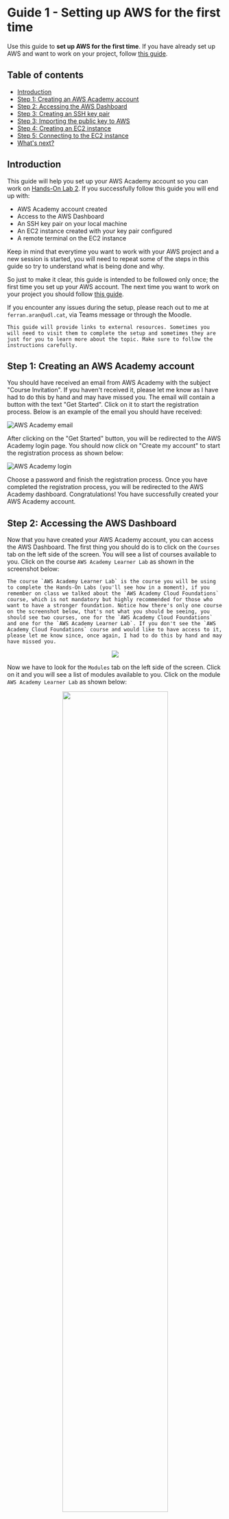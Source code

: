 # Guide 1 - Setting up AWS for the first time

Use this guide to **set up AWS for the first time**. If you have already set up AWS and want to work on your project, follow [this guide](./guide2.md).

## Table of contents

- [Introduction](#introduction)
- [Step 1: Creating an AWS Academy account](#step-1-creating-an-aws-academy-account)
- [Step 2: Accessing the AWS Dashboard](#step-2-accessing-the-aws-dashboard)
- [Step 3: Creating an SSH key pair](#step-3-creating-an-ssh-key-pair)
- [Step 3: Importing the public key to AWS](#step-3-importing-the-public-key-to-aws)
- [Step 4: Creating an EC2 instance](#step-4-creating-an-ec2-instance)
- [Step 5: Connecting to the EC2 instance](#step-5-connecting-to-the-ec2-instance)
- [What's next?](#whats-next)

## Introduction

This guide will help you set up your AWS Academy account so you can work on [Hands-On Lab 2](./hol2.md). If you successfully follow this guide you will end up with:

- AWS Academy account created
- Access to the AWS Dashboard
- An SSH key pair on your local machine
- An EC2 instance created with your key pair configured
- A remote terminal on the EC2 instance

Keep in mind that everytime you want to work with your AWS project and a new session is started, you will need to repeat some of the steps in this guide so try to understand what is being done and why.

So just to make it clear, this guide is intended to be followed only once; the first time you set up your AWS account. The next time you want to work on your project you should follow [this guide](./guide2.md).

If you encounter any issues during the setup, please reach out to me at `ferran.aran@udl.cat`, via Teams message or through the Moodle.

```admonish info
This guide will provide links to external resources. Sometimes you will need to visit them to complete the setup and sometimes they are just for you to learn more about the topic. Make sure to follow the instructions carefully.
```

## Step 1: Creating an AWS Academy account

You should have received an email from AWS Academy with the subject "Course Invitation". If you haven't received it, please let me know as I have had to do this by hand and may have missed you. The email will contain a button with the text "Get Started". Click on it to start the registration process. Below is an example of the email you should have received:

![AWS Academy email](./figs/guide01/login0.png)

After clicking on the "Get Started" button, you will be redirected to the AWS Academy login page. You should now click on "Create my account" to start the registration process as shown below:

![AWS Academy login](./figs/guide01/login1.png)

Choose a password and finish the registration process. Once you have completed the registration process, you will be redirected to the AWS Academy dashboard. Congratulations! You have successfully created your AWS Academy account.

## Step 2: Accessing the AWS Dashboard

Now that you have created your AWS Academy account, you can access the AWS Dashboard. The first thing you should do is to click on the `Courses` tab on the left side of the screen. You will see a list of courses available to you. Click on the course `AWS Academy Learner Lab` as shown in the screenshot below:

```admonish info
The course `AWS Academy Learner Lab` is the course you will be using to complete the Hands-On Labs (you'll see how in a moment), if you remember on class we talked about the `AWS Academy Cloud Foundations` course, which is not mandatory but highly recommended for those who want to have a stronger foundation. Notice how there's only one course on the screenshot below, that's not what you should be seeing, you should see two courses, one for the `AWS Academy Cloud Foundations` and one for the `AWS Academy Learner Lab`. If you don't see the `AWS Academy Cloud Foundations` course and would like to have access to it, please let me know since, once again, I had to do this by hand and may have missed you.
```

<p align="center">
    <img src="./figs/guide01/login2.png">
</p>

Now we have to look for the `Modules` tab on the left side of the screen. Click on it and you will see a list of modules available to you. Click on the module `AWS Academy Learner Lab` as shown below:

<p align="center">
    <img src="./figs/guide01/login3.png", width="70%">
</p>

You will now be asked to accept the terms and conditions of the course. To do so, scroll all the way down and click on the `I Agree` button.

![AWS Academy terms and conditions](./figs/guide01/login4.png)

After accepting the terms and conditions, you will now be just a couple clicks away from accessing the AWS Dashboard. You need to first click on the `Start Lab` button.

![AWS Academy terms and conditions](./figs/guide01/login5.png)

Now give it a couple minutes to load. You'll see this animation while the lab is being prepared for you:

![AWS Academy terms and conditions](./figs/guide01/login6.png)

Finally, when the lab is ready, you'll see that the dot next to `AWS` is green. You'll also se a timer counting down from 4 hours. This is the time you have to work on the lab. To the left of the timer you'll see how's your budget going. You have a budget of $50 to spend on AWS services. Click on `AWS` to access the AWS Dashboard as shown below.

```admonish warning
If you exceed the $50 budget, you will no longer have acces to the AWS Dashboard and **will loose your work**. Make sure to keep an eye on the budget and if you see that you're getting close to the limit, let me know so I can create a new lab for you.
```

![AWS Academy terms and conditions](./figs/guide01/login7.png)

Great! You have now accessed the AWS Dashboard. You will see a screen similar to the one below:

![AWS Dashboard](./figs/guide01/login8.png)

## Step 3: Creating an SSH key pair

Later on this guide we will create an EC2 instance, to work with this remote computer we will need to connect to it using SSH. To do so, we will need an SSH key pair. 

We are going to do this using a terminal on our local machine. Remember that a terminal is a program that allows you to interact with your computer using text commands, if this sounds confusing to you I suggest to read through [this post](https://medium.com/rewrite-tech/getting-friendly-with-the-terminal-a-super-friendly-beginners-guide-7ff0cd6425cd). For windows users you can also read [this post](https://learn.microsoft.com/en-us/windows/terminal/) specifically for the Windows Terminal. MacOS users should already have a terminal installed on their computer. And there is also [this great video](https://www.youtube.com/watch?v=rIp4n3V0_NU) that is aimed towards a general understanding of the terminal tailored for Data Scientists.


```admonish note
It is really important to understand when are we working on our local machine and when are we working on the remote machine. The first step will always be to open a terminal on our own computer, but once we connect to the remote machine through the SSH command, although it may seem like nothing changed, the terminal is now **connected to the remote machine**. This means from now on the commands we type will be executed on the remote machine, not on our local machine. If you're not sure if you're working on your local machine or on the remote machine, just type `pwd` and see what the output is. If it's your local machine, you'll see the path to the directory you're in on your local machine, if it's the remote machine, you'll see the path to the directory you're in on the remote machine. `pwd` stands for `print working directory`.
```

The first step for creating the SSH keypair will be to make sure the `.ssh` directory extists, to do so, open a terminal on your local machine and type the following command:

```bash
mkdir .ssh
```

The command may throw an error if the directory already exists, that's fine, it just means that the directory was already there. Just to get used to the terminal, we'll use the `ls` command to list the contents of the directory. Type the following command:

```bash
ls .ssh
```

You should see no output from the command, that's because the directory is empty. It may be that you already had SSH keys created so in that case the `ls .ssh` command would have written some lines to the terminal listing the files in the `ssh` folder.

Now we are going to create the SSH key pair. Type the following command:

```bash
ssh-keygen -t rsa -f .ssh/aws-keypair
```

You will be asked to enter a passphras. You can leave it empty by pressing `Enter` twice (I suggest you do so for simplicity, if not, each time you connect to the remote machine you'll have to enter the passphrase). You should see an output similar to the one below:

```
Generating public/private rsa key pair.
Enter passphrase (empty for no passphrase):
Enter same passphrase again:
Your identification has been saved in .ssh/aws-keypair
Your public key has been saved in .ssh/aws-keypair.pub
The key fingerprint is:
SHA256:uhINFvYaJh6MbwFQCXdZyrW7W46jFGHUhLglDgQ5OYE ferran@DESKTOP-0841
+---[RSA 3072]----+
|XBooo*+          |
|E.++*o..         |
| O ==o.          |
|. B.=...         |
| o *.=. S        |
|  + o..o         |
| .  ..o .        |
|   .. .*         |
|    .o+..        |
+----[SHA256]-----+
```

Here, `ssh-keygen` is the command to generate the key pair, `-t rsa` specifies the type of key to create, in this case an RSA key, `-f .ssh/aws-keypair` specifies the file name for the key pair. You can name the file whatever you want, but it is important to remember the name you gave it. In this case we are naming it `aws-keypair`. I recommend you name it the same way as I do so you don't get confused later on.

```admonish info
You don't need to fully understand how do public and private keys work and how are they used to make an SSH connection, but if you're interested in learning more **I highly recommend to watch [this video](https://www.youtube.com/watch?v=dPAw4opzN9g)**. Note that they suggest using `putty` to connect to the remote machine when on a Windows computer while I suggest using the terminal, as I said in class this is a personal choice but I will be doing the labs using the terminal so if you want to follow along I suggest you do the same.

<iframe width="100%" height="400" src="https://www.youtube.com/embed/dPAw4opzN9g" title="YouTube video player" frameborder="0" allow="accelerometer; autoplay; clipboard-write; encrypted-media; gyroscope; picture-in-picture" allowfullscreen></iframe>
```

Once again, we can check the contents of the `.ssh` directory by typing the following command:

```bash
ls .ssh
```

And we should now see two files, `aws-keypair` and `aws-keypair.pub`. The first one is the private key and the second one is the public key. The private key should never be shared with anyone, while the public key is the one to be shared with the remote machine. A useful command to inspect the contents of a file is `cat`. For example, to see the contents of the public key, type the following command:

```bash
cat .ssh/aws-keypair.pub
```

```admonish note
You can also inspect the contents of the `.ssh` folder and the files inside it using the File Explorer (or Finder in Mac devices). But **be careful**, by default, folders and files that start with a `.` (like `.ssh`) are hidden in most file explorers and if you want to be able to see them, you'll have to enable the option to show hidden files. Check [this tutorial](https://en.eloutput.com/Tutorials/step-by-step/show-hidden-files-windows-macos/) to see how to do it on your operating system. Another thing to keep in mind is that files extensions (that is the part of the file name that comes after the last `.`, for example `.pdf` in `whatever.pdf`) are also usually hidden, that means that on your File Explorer you may be seeing two files named `aws-keypair` when in reality one is `aws-keypair` and the other is `aws-keypair.pub`. Here is [a tutorial](https://www.gottheknack.com/a-how-to/file-systems/file-ext-and-details-view/file-ext-and-details-view.html) on how to show file extensions on your operating system.

You don't have to worry about any of this if you're using the terminal, the terminal will show you the files and their extensions as they are. **But to see hidden files and folders (those starting with a `.`) you'll have to use the `ls -a` command**.
```

We have now created an SSH key pair that can be used to connect to remote machines. Next up, we are going to be setting up a remote machine on AWS which we can connect to. But first, we need to import our public key to AWS.


## Step 3: Importing the public key to AWS

To import the public key to AWS, we need to go back to the AWS Dashboard, which is where we eneded up after finishing [Step 2](#step-2-accessing-the-aws-dashboard). We are now going to use the **search bar** to look for the `EC2` service. Type `EC2` in the search bar and click on the `EC2` service as shown below:

![AWS Dashboard](./figs/guide01/searchbar.png)

You will now see the EC2 Dashboard. On the left side of the screen, you will see a list of options. Click on `Key Pairs` > `Actions` > `Import Key Pair` as shown below:

![AWS Dashboard](./figs/guide01/keypair1.png)

You now have to give the key a name. You can name it whatever you want, but I suggest you name it `aws-keypair` to keep things simple. You will see a text field where you can type, copy the contents of the public key file you created earlier. You can do this by using `cat .ssh/aws-keypair.pub` and copying the output (it may be the case that in order to copy from the terminal you have to use `Ctrl+Shift+C` instead of `Ctrl+C`, or just right click and select `Copy`). Paste the contents of the public key file in the text field and click on `Import Key Pair` as shown below:

![AWS Dashboard](./figs/guide01/keypair2.png)

```admonish note
You can also click on the `Browse` button to select the public key file from your computer. Just click on `Browse`, navigate to the `.ssh` folder and select the `aws-keypair.pub` file. But remember, the file must be the public key file, not the private key file. That is, the file must have the `.pub` extension. Once you have selected the file, click on `Import Key Pair`.

Keep in mind that as explained on the previous note, you may not see the `.ssh` folder in the file explorer and you may not see the `.pub` extension of the file. If you're having trouble with this, I suggest you use the terminal to copy the contents of the file as shown in the screenshot above.
```

You should now see the key pair you just imported in the list of key pairs. There will probably be another key pair there, that's fine, you can ignore it. Perfect! You have now imported the public key to AWS. Next up, we are going to create an EC2 instance and configure it to use the key pair we just imported.

## Step 4: Creating an EC2 instance

The first step will be to head to the EC2 Dashboard. You can do this by typing `EC2` in the search bar and clicking on the `EC2` service as we did on the begginning of [Step 3](#step-3-importing-the-public-key-to-aws):

![AWS Dashboard](./figs/guide01/searchbar.png)

Once you are in the EC2 Dashboard, click on `Instances` > `Launch Instance` as shown below:

![AWS Dashboard](./figs/guide01/ec2-1.png)

Leave everything as it is except for the `Key pair (login)` option (you'll have to scroll down to find it). Click on the dropdown menu and select the key pair you imported earlier. In this case, it should be `aws-keypair`. Click on `Launch instance` as shown below:

![AWS Dashboard](./figs/guide01/ec2-2.png)

We now have an EC2 instance running with our public key imported. Which means we have a remote machine on AWS that we can connect to from our local computer using SSH. Let's see how to do that.

## Step 5: Connecting to the EC2 instance

Before connecting to the remote machine, I want you to try the a couple commands on your local machine which we are then going to repeat once we are connected to the remote machine. One of the commands is `pwd` which stands for `print working directory` as alredy discussed earlier. This command will show you the path to the directory you are currently in. The other command is `whoami` which will show you the username of the user you are currently logged in as. Try these commands on your local machine and remember the output. We are going to repeat them once we are connected to the remote machine. 

Below is the output I get on my local machine:

```powershell
PS C:\Users\fnao> pwd

Path
----
C:\Users\fnao


PS C:\Users\fnao> whoami
gft\fnao
PS C:\Users\fnao>
```

```admonish note
My local machine happens to be a Windows laptop, notice that your output will be different. Specially if you are on a Mac or Linux machine.
```

To connect to the EC2 instance, we are going to use the terminal on our local machine. So as we did on the begginning [Step 3](#step-3-creating-an-ssh-key-pair), open a terminal on your local machine. We are going to use the `ssh` command to connect to the remote machine. The command will look like this:

```bash
ssh -i .ssh/aws-keypair ec2-user@<public-ip>
```

You will have to replace `<public-ip>` with the public IP of the EC2 instance. To find the public IP, go back to the EC2 Dashboard and click on `Instances` on the left side of the screen. You will see a list of instances, click on the instance you just created. You will see the public IP on the bottom of the screen as shown below:

![AWS Dashboard](./figs/guide01/ec2-3.png)

Both the `Public IPv4 address` and the `Public IPv4 DNS` can be used as the `<public-ip>` in the `ssh` command. Copy whichever you prefer and paste it in the `ssh` command. The command should look something like this if using the IP address:

```bash
ssh -i .ssh/aws-keypair ec2-user@98.84.68.70
```
or like this if using the DNS:

```bash
ssh -i .ssh/aws-keypair ec2-user@ec2-98-84-68-70.compute-1.amazonaws.com
```

We are going to get a warning the first time we connect to the remote machine. This is normal, just type `yes` and press `Enter`. You should now be connected to the remote machine. You will see a prompt similar to the one below:

```
   ,     #_
   ~\_  ####_        Amazon Linux 2023
  ~~  \_#####\
  ~~     \###|
  ~~       \#/ ___   https://aws.amazon.com/linux/amazon-linux-2023
   ~~       V~' '->
    ~~~         /
      ~~._.   _/
         _/ _/
       _/m/'
Last login: Sun Mar  2 09:50:33 2025 from 79.156.58.43
[ec2-user@ip-172-31-86-82 ~]$
```

Fantastic! We are now connected to the remote machine. It is important to understand that from now on, the commands we type will be executed on the remote machine, not on our local machine. To check this, type the `pwd` and `whoami` commands as we did on our local machine. You should see the output is different. Below is the output I get on the remote machine:

```bash
[ec2-user@ip-172-31-86-82 ~]$ pwd
/home/ec2-user
[ec2-user@ip-172-31-86-82 ~]$ whoami
ec2-user
[ec2-user@ip-172-31-86-82 ~]$
```

```admonish note
This time the output you get should be the same as mine. Notice that the prompt `[ec2-user@ip-172-31-86-82 ~]$` is indeed different but that is not part of the outputs of the commands. The outputs of the commands are `pwd` and `whoami` which are `home/ec2-user` and `ec2-user` respectively. The prompt is just a way to show you where you are in the file system and who you are logged in as.
```

## What's next?

You have now successfully set up AWS for the first time. You have created an AWS Academy account, accessed the AWS Dashboard, created an SSH key pair, imported the public key to AWS, created an EC2 instance and connected to it. All of this and more was covered during [Session 3](./session3.md), this guide is ment to help you get to the point where you have an EC2 instance running and you are connected to it **for the first time**. Once this guide is successfully completed, you should follow [this guide](./guide2.md) to set up your AWS environment each of the next times you want to work with AWS (for example when following [Session 4](./session4.md) or working on [Hands-On Lab 2](./hol2.md)).

